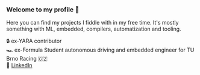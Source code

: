 ### Welcome to my profile 👋

Here you can find my projects I fiddle with in my free time. It's mostly something with ML, embedded, compilers, automatization and tooling.

🔒 ex-YARA contributor  
🏎️ ex-Formula Student autonomous driving and embedded engineer for TU Brno Racing 🇨🇿  
🔗 [LinkedIn](https://www.linkedin.com/in/tomaskender/)

